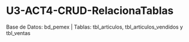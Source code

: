 # U3-ACT4-CRUD-RelacionaTablas
Base de Datos: bd_pemex | Tablas: tbl_articulos, tbl_articulos_vendidos y tbl_ventas

